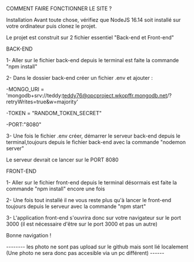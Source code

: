 COMMENT FAIRE FONCTIONNER LE SITE ?

Installation
Avant toute chose, vérifiez que NodeJS 16.14 soit installé sur votre ordinateur puis clonez le projet.

Le projet est construit sur 2 fichier essentiel "Back-end et Front-end"

BACK-END

1- Aller sur le fichier back-end depuis le terminal est faite la commande "npm install"

2- Dans le dossier back-end créer un fichier .env et ajouter :

-MONGO_URI = 'mongodb+srv://teddy:teddy76@opcproject.wkopffr.mongodb.net/?retryWrites=true&w=majority'

-TOKEN = "RANDOM_TOKEN_SECRET"

-PORT:"8080"

3- Une fois le fichier .env créer, démarrer le serveur back-end depuis le terminal,toujours depuis le fichier back-end avec la commande "nodemon server"

Le serveur devrait ce lancer sur le PORT 8080

FRONT-END

1- Aller sur le fichier front-end depuis le terminal désormais est faite la commande "npm install" encore une fois

2- Une fois tout installé il ne vous reste plus qu'à lancer le front-end toujours depuis le serveur avec la commande "npm start"

3- L'application front-end s'ouvrira donc sur votre navigateur sur le port 3000 (il est nécessaire d'être sur le port 3000 et pas un autre)



Bonne navigation !


--------  les photo ne sont pas upload sur le github mais sont lié localement (Une photo ne sera donc pas accesible via un pc différent) ------
